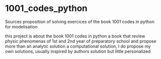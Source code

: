 # 1001_codes_python
Sources proposition of solving exercices of the book 1001 codes in python for modelisation


this project is about the book 1001 codes in python a book that review physic phenomenas of 1st and 2nd year of preparatory school and propose more than an analytic solution a computational solution, I do propose my own solutions, usually inspired by authors solution but little personalized 
